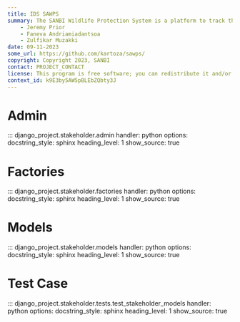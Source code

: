 ```yaml
---
title: IDS SAWPS
summary: The SANBI Wildlife Protection System is a platform to track the population levels of endangered wildlife.
    - Jeremy Prior
    - Faneva Andriamiadantsoa
    - Zulfikar Muzakki
date: 09-11-2023
some_url: https://github.com/kartoza/sawps/
copyright: Copyright 2023, SANBI
contact: PROJECT_CONTACT
license: This program is free software; you can redistribute it and/or modify it under the terms of the GNU Affero General Public License as published by the Free Software Foundation; either version 3 of the License, or (at your option) any later version.
context_id: k9E3by5AW5pBLEbZQbty3J
---
```


# Admin

::: django_project.stakeholder.admin
    handler: python
    options:
        docstring_style: sphinx
        heading_level: 1
        show_source: true


# Factories

::: django_project.stakeholder.factories
    handler: python
    options:
        docstring_style: sphinx
        heading_level: 1
        show_source: true


# Models

::: django_project.stakeholder.models
    handler: python
    options:
        docstring_style: sphinx
        heading_level: 1
        show_source: true


# Test Case

::: django_project.stakeholder.tests.test_stakeholder_models
    handler: python
    options:
        docstring_style: sphinx
        heading_level: 1
        show_source: true


